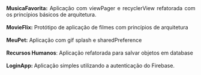 <div align="justify">
  <b>MusicaFavorita:</b> Aplicação com viewPager e recyclerView refatorada com os princípios básicos de arquitetura.</br></br>
<b>MovieFlix:</b> Protótipo de aplicação de filmes com princípios de arquitetura</br><b><br>MeuPet:</b> Aplicação com gif splash e sharedPreference<br><br><b>Recursos Humanos</b>: Aplicação refatorada para salvar objetos em database<br><br><b>LoginApp: </b> Aplicação simples utilizando a autenticação do Firebase. 
</div>

